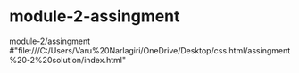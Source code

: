 # module-2-assingment
module-2/assingment
#"file:///C:/Users/Varu%20Narlagiri/OneDrive/Desktop/css.html/assingment%20-2%20solution/index.html"
